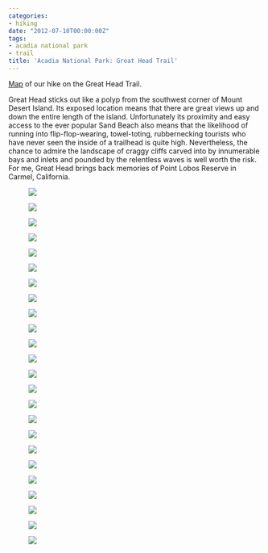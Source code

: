 ```yaml
---
categories:
- hiking
date: "2012-07-10T00:00:00Z"
tags:
- acadia national park
- trail
title: 'Acadia National Park: Great Head Trail'
---
```

[Map](https://maps.google.com/maps/ms?msid=214490968088440958659.0004c4865f20c9516f166&msa=0&ll=44.329828,-68.177528&spn=0.014904,0.015643) of our hike on the Great Head Trail.

Great Head sticks out like a polyp from the southwest corner of Mount Desert Island. Its exposed location means that there are great views up and down the entire length of the island. Unfortunately its proximity and easy access to the ever popular Sand Beach also means that the likelihood of running into flip-flop-wearing, towel-toting, rubbernecking tourists who have never seen the inside of a trailhead is quite high. Nevertheless, the chance to admire the landscape of craggy cliffs carved into by innumerable bays and inlets and pounded by the relentless waves is well worth the risk.  For me, Great Head brings back memories of Point Lobos Reserve in Carmel, California.


<figure>
  <img src="http://yentran.isamonkey.org/gallery/acadia-great-head/dsc_5766.jpg" />
</figure>
<figure>
  <img src="http://yentran.isamonkey.org/gallery/acadia-great-head/dsc_5770.jpg" />
</figure>
<figure>
  <img src="http://yentran.isamonkey.org/gallery/acadia-great-head/dsc_5776.jpg" />
</figure>
<figure>
  <img src="http://yentran.isamonkey.org/gallery/acadia-great-head/dsc_5784.jpg" />
</figure>
<figure>
  <img src="http://yentran.isamonkey.org/gallery/acadia-great-head/dsc_5794.jpg" />
</figure>
<figure>
  <img src="http://yentran.isamonkey.org/gallery/acadia-great-head/dsc_5798.jpg" />
</figure>
<figure>
  <img src="http://yentran.isamonkey.org/gallery/acadia-great-head/dsc_5806.jpg" />
</figure>
<figure>
  <img src="http://yentran.isamonkey.org/gallery/acadia-great-head/dsc_5814.jpg" />
</figure>
<figure>
  <img src="http://yentran.isamonkey.org/gallery/acadia-great-head/dsc_5830.jpg" />
</figure>
<figure>
  <img src="http://yentran.isamonkey.org/gallery/acadia-great-head/dsc_5833.jpg" />
</figure>
<figure>
  <img src="http://yentran.isamonkey.org/gallery/acadia-great-head/dsc_5838.jpg" />
</figure>
<figure>
  <img src="http://yentran.isamonkey.org/gallery/acadia-great-head/dsc_5839.jpg" />
</figure>
<figure>
  <img src="http://yentran.isamonkey.org/gallery/acadia-great-head/dsc_5842.jpg" />
</figure>
<figure>
  <img src="http://yentran.isamonkey.org/gallery/acadia-great-head/dsc_5844.jpg" />
</figure>
<figure>
  <img src="http://yentran.isamonkey.org/gallery/acadia-great-head/dsc_5846.jpg" />
</figure>
<figure>
  <img src="http://yentran.isamonkey.org/gallery/acadia-great-head/dsc_5851.jpg" />
</figure>
<figure>
  <img src="http://yentran.isamonkey.org/gallery/acadia-great-head/dsc_5856.jpg" />
</figure>
<figure>
  <img src="http://yentran.isamonkey.org/gallery/acadia-great-head/dsc_5874.jpg" />
</figure>
<figure>
  <img src="http://yentran.isamonkey.org/gallery/acadia-great-head/dsc_5879.jpg" />
</figure>
<figure>
  <img src="http://yentran.isamonkey.org/gallery/acadia-great-head/dsc_5888.jpg" />
</figure>
<figure>
  <img src="http://yentran.isamonkey.org/gallery/acadia-great-head/dsc_5890.jpg" />
</figure>
<figure>
  <img src="http://yentran.isamonkey.org/gallery/acadia-great-head/dsc_5896.jpg" />
</figure>
<figure>
  <img src="http://yentran.isamonkey.org/gallery/acadia-great-head/dsc_5900.jpg" />
</figure>
<figure>
  <img src="http://yentran.isamonkey.org/gallery/acadia-great-head/dsc_5905.jpg" />
</figure>

</div>
